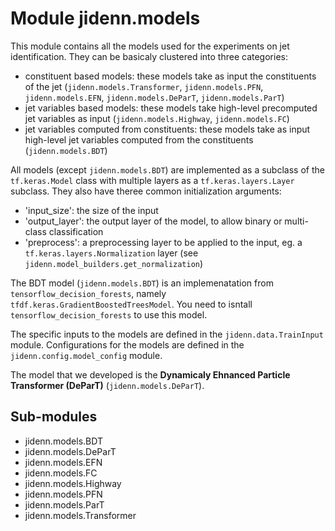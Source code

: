 Module jidenn.models
====================
This module contains all the models used for the experiments on jet identification.
They can be basicaly clustered into three categories:

- constituent based models: these models take as input the constituents of the jet 
    (`jidenn.models.Transformer`, `jidenn.models.PFN`, `jidenn.models.EFN`, `jidenn.models.DeParT`, `jidenn.models.ParT`)
- jet variables based models: these models take high-level precomputed jet variables as input
    (`jidenn.models.Highway`, `jidenn.models.FC`)
- jet variables computed from constituents: these models take as input high-level jet variables computed from the constituents
    (`jidenn.models.BDT`)

All models (except `jidenn.models.BDT`) are implemented as a subclass of the `tf.keras.Model` class with
multiple layers as a `tf.keras.layers.Layer` subclass. 
They also have theree common initialization arguments:

- 'input_size': the size of the input
- 'output_layer': the output layer of the model, to allow binary or multi-class classification
- 'preprocess': a preprocessing layer to be applied to the input, eg. a `tf.keras.layers.Normalization` layer (see `jidenn.model_builders.get_normalization`)

The BDT model (`jidenn.models.BDT`) is an implemenatation from `tensorflow_decision_forests`, namely `tfdf.keras.GradientBoostedTreesModel`.
You need to isntall `tensorflow_decision_forests` to use this model.

The specific inputs to the models are defined in the `jidenn.data.TrainInput` module.
Configurations for the models are defined in the `jidenn.config.model_config` module.

The model that we developed is the **Dynamicaly Ehnanced Particle Transformer (DeParT)** (`jidenn.models.DeParT`).

Sub-modules
-----------
* jidenn.models.BDT
* jidenn.models.DeParT
* jidenn.models.EFN
* jidenn.models.FC
* jidenn.models.Highway
* jidenn.models.PFN
* jidenn.models.ParT
* jidenn.models.Transformer